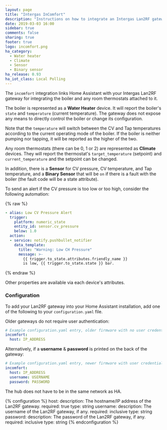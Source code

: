 ```yaml
---
layout: page
title: "Intergas InComfort"
description: "Instructions on how to integrate an Intergas Lan2RF gateway with Home Assistant."
date: 2019-03-03 16:00
sidebar: true
comments: false
sharing: true
footer: true
logo: incomfort.png
ha_category:
  - Water heater
  - Climate
  - Sensor
  - Binary sensor
ha_release: 0.93
ha_iot_class: Local Polling
---
```


The `incomfort` integration links Home Assistant with your Intergas Lan2RF gateway for integrating the boiler and any room thermostats attached to it.

The boiler is represented as a **Water Heater** device. It will report the boiler's `state` and `temperature` (current temperature). The gateway does not expose any means to directly control the boiler or change its configuration.

Note that the `temperature` will switch between the CV and Tap temperatures according to the current operating mode of the boiler.  If the boiler is neither pumping nor tapping, it will be reported as the higher of the two.

Any room thermostats (there can be 0, 1 or 2) are represented as **Climate** devices. They will report the thermostat's `target_temperature` (setpoint) and `current_temperature` and the setpoint can be changed.

In addition, there is a **Sensor** for CV pressure, CV temperature, and Tap temperature, and a **Binary Sensor** that will be `on` if there is a fault with the boiler (the fault code will be a state attribute).

To send an alert if the CV pressure is too low or too high, consider the following automation:

{% raw %}
```yaml
- alias: Low CV Pressure Alert
  trigger:
    platform: numeric_state
    entity_id: sensor.cv_pressure
    below: 1.0
  action:
  - service: notify.pushbullet_notifier
    data_template:
      title: "Warning: Low CH Pressure"
      message: >-
        {{ trigger.to_state.attributes.friendly_name }}
        is low, {{ trigger.to_state.state }} bar.
```
{% endraw %}

Other properties are available via each device's attributes.

### Configuration

To add your Lan2RF gateway into your Home Assistant installation, add one of the following to your `configuration.yaml` file.

Older gateways do not require user authentication:

```yaml
# Example configuration.yaml entry, older firmware with no user credentials
incomfort:
  host: IP_ADDRESS
```

Alternatively, if a **username** & **password** is printed on the back of the gateway:

```yaml
# Example configuration.yaml entry, newer firmware with user credentials
incomfort:
  host: IP_ADDRESS
  username: USERNAME
  password: PASSWORD
```

The hub does not have to be in the same network as HA.

{% configuration %}
host:
  description: The hostname/IP address of the Lan2RF gateway.
  required: true
  type: string
username:
  description: The username of the Lan2RF gateway, if any.
  required: inclusive
  type: string
password:
  description: The password of the Lan2RF gateway, if any.
  required: inclusive
  type: string
{% endconfiguration %}
